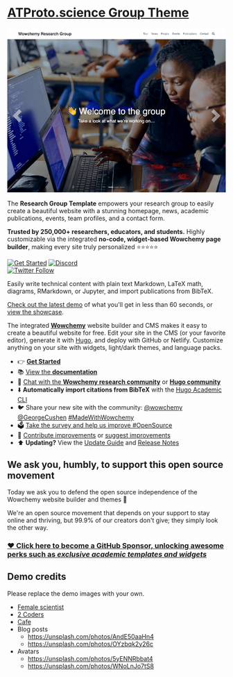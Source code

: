 # [ATProto.science Group Theme](https://github.com/wowchemy/starter-hugo-research-group)

[![Screenshot](preview.png)](https://hugoblox.com/hugo-themes/)

The **Research Group Template** empowers your research group to easily create a beautiful website with a stunning homepage, news, academic publications, events, team profiles, and a contact form.

️**Trusted by 250,000+ researchers, educators, and students.** Highly customizable via the integrated **no-code, widget-based Wowchemy page builder**, making every site truly personalized ⭐⭐⭐⭐⭐

[![Get Started](https://img.shields.io/badge/-Get%20started-ff4655?style=for-the-badge)](https://hugoblox.com/hugo-themes/)
[![Discord](https://img.shields.io/discord/722225264733716590?style=for-the-badge)](https://discord.com/channels/722225264733716590/742892432458252370/742895548159492138)  
[![Twitter Follow](https://img.shields.io/twitter/follow/GetResearchDev?label=Follow%20on%20Twitter)](https://twitter.com/wowchemy)

Easily write technical content with plain text Markdown, LaTeX math, diagrams, RMarkdown, or Jupyter, and import publications from BibTeX.

[Check out the latest demo](https://research-group.netlify.app/) of what you'll get in less than 60 seconds, or [view the showcase](https://hugoblox.com/creators/).

The integrated [**Wowchemy**](https://hugoblox.com) website builder and CMS makes it easy to create a beautiful website for free. Edit your site in the CMS (or your favorite editor), generate it with [Hugo](https://github.com/gohugoio/hugo), and deploy with GitHub or Netlify. Customize anything on your site with widgets, light/dark themes, and language packs.

- 👉 [**Get Started**](https://hugoblox.com/hugo-themes/)
- 📚 [View the **documentation**](https://docs.hugoblox.com/)
- 💬 [Chat with the **Wowchemy research community**](https://discord.gg/z8wNYzb) or [**Hugo community**](https://discourse.gohugo.io)
- ⬇️ **Automatically import citations from BibTeX** with the [Hugo Academic CLI](https://github.com/GetRD/academic-file-converter)
- 🐦 Share your new site with the community: [@wowchemy](https://twitter.com/wowchemy) [@GeorgeCushen](https://twitter.com/GeorgeCushen) [#MadeWithWowchemy](https://twitter.com/search?q=%23MadeWithWowchemy&src=typed_query)
- 🗳 [Take the survey and help us improve #OpenSource](https://forms.gle/NioD9VhUg7PNmdCAA)
- 🚀 [Contribute improvements](https://github.com/HugoBlox/hugo-blox-builder/blob/main/CONTRIBUTING.md) or [suggest improvements](https://github.com/HugoBlox/hugo-blox-builder/issues)
- ⬆️ **Updating?** View the [Update Guide](https://docs.hugoblox.com/hugo-tutorials/update/) and [Release Notes](https://github.com/HugoBlox/hugo-blox-builder/releases)

## We ask you, humbly, to support this open source movement

Today we ask you to defend the open source independence of the Wowchemy website builder and themes 🐧

We're an open source movement that depends on your support to stay online and thriving, but 99.9% of our creators don't give; they simply look the other way.

### [❤️ Click here to become a GitHub Sponsor, unlocking awesome perks such as _exclusive academic templates and widgets_](https://github.com/sponsors/gcushen)

## Demo credits

Please replace the demo images with your own.

- [Female scientist](https://unsplash.com/photos/uVnRa6mOLOM)
- [2 Coders](https://unsplash.com/photos/kwzWjTnDPLk)
- [Cafe](https://unsplash.com/photos/RnDGGnMEOao)
- Blog posts
  - https://unsplash.com/photos/AndE50aaHn4
  - https://unsplash.com/photos/OYzbqk2y26c
- Avatars
  - https://unsplash.com/photos/5yENNRbbat4
  - https://unsplash.com/photos/WNoLnJo7tS8
